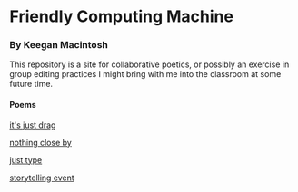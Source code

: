 # Friendly Computing Machine

### By Keegan Macintosh

This repository is a site for collaborative poetics, or possibly an exercise in group editing practices I might bring with me into the classroom at some future time.  
  
#### Poems  
  
[it's just drag](https://github.com/keegs440/friendly-computing-machine/blob/master/it's-just-drag.md)  
  
[nothing close by](https://github.com/keegs440/friendly-computing-machine/blob/master/nothing-close-by.md)  
  
[just type](https://github.com/keegs440/friendly-computing-machine/blob/master/just-type.md)
  
[storytelling event](https://github.com/keegs440/friendly-computing-machine/blob/master/storytelling-event.md)
